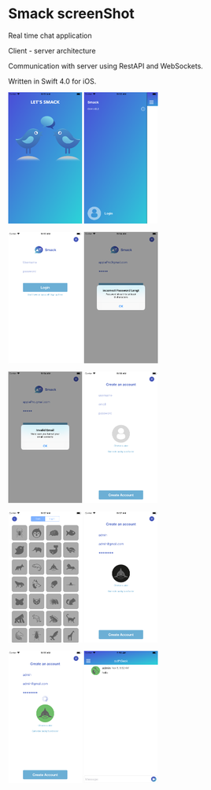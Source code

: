 # Smack screenShot

Real time chat application 

Client - server architecture

Communication with server using RestAPI and WebSockets.

Written in Swift 4.0 for iOS.


<img src = "readme_images/Smack0.png" width = "150" > <img src = "readme_images/Smack1.png" width = "150" >

<img src = "readme_images/Smack2.png" width = "150" > <img src = "readme_images/Smack3.png" width = "150" >

<img src = "readme_images/Smack4.png" width = "150" > <img src = "readme_images/Smack5.png" width = "150" >

<img src = "readme_images/Smack6.png" width = "150" > <img src = "readme_images/Smack7.png" width = "150" >

<img src = "readme_images/Smack8.png" width = "150" > <img src = "readme_images/Smack9.png" width = "150" >




